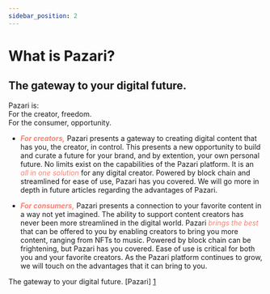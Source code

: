 ```yaml
---
sidebar_position: 2
---
```


# What is Pazari?


## The gateway to your digital future.

Pazari is:<br/>
For the creator, freedom.<br/>
For the consumer, opportunity.

* ***<font color='salmon'>For creators,</font>*** Pazari presents a gateway to creating digital content that has you, the creator, in control. This presents a new opportunity to build and curate a future for your brand, and by extention, your own personal future. No limits exist on the capabilities of the Pazari platform. It is an <font color='salmon'>*all in one solution*</font> for any digital creator. Powered by block chain and streamlined for ease of use, Pazari has you covered. We will go more in depth in future articles regarding the advantages of Pazari.

* ***<font color='salmon'>For consumers,</font>*** Pazari presents a connection to your favorite content in a way not yet imagined. The ability to support content creators has never been more streamlined in the digital world. Pazari <font color='salmon'>*brings the best*</font> that can be offered to you by enabling creators to bring you more content, ranging from NFTs to music. Powered by block chain can be frightening, but Pazari has you covered. Ease of use is critical for both you and your favorite creators. As the Pazari platform continues to grow, we will touch on the advantages that it can bring to you.


The gateway to your digital future. [Pazari] [1]

[1]: pazari.io
